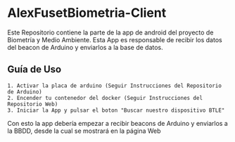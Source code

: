 # AlexFusetBiometria-Client

Este Repositorio contiene la parte de la app de android del proyecto de Biometría y Medio Ambiente. Esta App es responsable de recibir los datos del beacon de Arduino y enviarlos a la base de datos.

## Guía de Uso
    1. Activar la placa de arduino (Seguir Instrucciones del Repositorio de Arduino)
    2. Encender tu contenedor del docker (Seguir Instrucciones del Repositorio Web)
    3. Iniciar la App y pulsar el boton "Buscar nuestro dispositivo BTLE"
    
Con esto la app debería empezar a recibir beacons de Arduino y enviarlos a la BBDD, desde la cual se mostrará en la página Web
